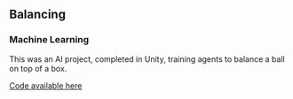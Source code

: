 ## Balancing
### Machine Learning

This was an AI project, completed in Unity, training agents to balance a ball on top of a box.

[Code available here]()
